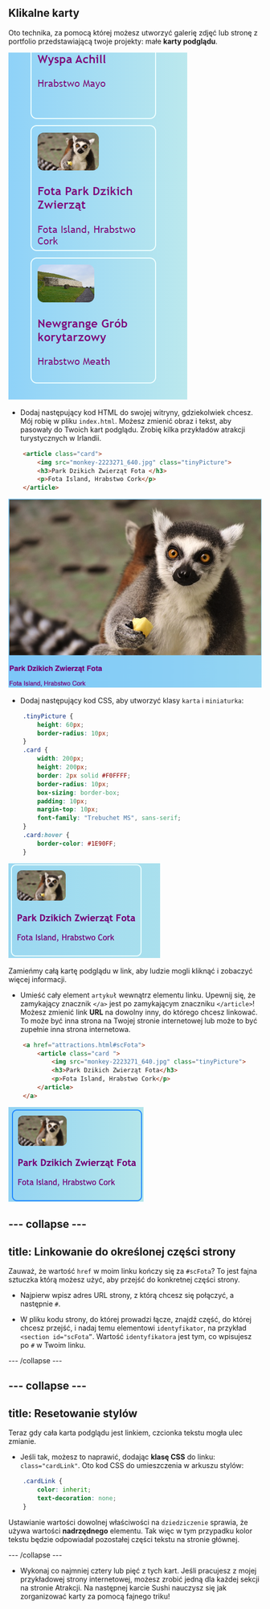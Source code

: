 ## Klikalne karty

Oto technika, za pomocą której możesz utworzyć galerię zdjęć lub stronę z portfolio przedstawiającą twoje projekty: małe **karty podglądu**.

![Podgląd karty pokazującej miniaturę obrazu i tekst](images/cardsPreview.png)

+ Dodaj następujący kod HTML do swojej witryny, gdziekolwiek chcesz. Mój robię w pliku `index.html`. Możesz zmienić obraz i tekst, aby pasowały do Twoich kart podglądu. Zrobię kilka przykładów atrakcji turystycznych w Irlandii.

```html
    <article class="card">
        <img src="monkey-2223271_640.jpg" class="tinyPicture">
        <h3>Park Dzikich Zwierząt Fota </h3>
        <p>Fota Island, Hrabstwo Cork</p>
    </article>
```

![Obraz i tekst przed zastosowaniem stylów](images/cardUnstyled.png)

+ Dodaj następujący kod CSS, aby utworzyć klasy `karta` i `miniaturka`:

```css
    .tinyPicture {
        height: 60px;
        border-radius: 10px;
    }
    .card {
        width: 200px;
        height: 200px;
        border: 2px solid #F0FFFF;
        border-radius: 10px;
        box-sizing: border-box;
        padding: 10px;
        margin-top: 10px;
        font-family: "Trebuchet MS", sans-serif;
    }
    .card:hover {
        border-color: #1E90FF;
    }
```

![Obraz i tekst ze stylem aby utworzyć efekt małej karty](images/cardStyled.png)

Zamieńmy całą kartę podglądu w link, aby ludzie mogli kliknąć i zobaczyć więcej informacji.

+ Umieść cały element `artykuł` wewnątrz elementu linku. Upewnij się, że zamykający znacznik `</a>` jest po zamykającym znaczniku `</article>`! Możesz zmienić link **URL** na dowolny inny, do którego chcesz linkować. To może być inna strona na Twojej stronie internetowej lub może to być zupełnie inna strona internetowa.

```html
    <a href="attractions.html#scFota">  
        <article class="card ">
            <img src="monkey-2223271_640.jpg" class="tinyPicture">
            <h3>Park Dzikich Zwierząt Fota</h3>
            <p>Fota Island, Hrabstwo Cork</p>
        </article>
    </a>
```

![Tekst i obraz, który został zamieniony w link](images/cardLink.png)

## \--- collapse \---

## title: Linkowanie do określonej części strony

Zauważ, że wartość `href` w moim linku kończy się za `#scFota`? To jest fajna sztuczka którą możesz użyć, aby przejść do konkretnej części strony.

+ Najpierw wpisz adres URL strony, z którą chcesz się połączyć, a następnie `#`.

+ W pliku kodu strony, do której prowadzi łącze, znajdź część, do której chcesz przejść, i nadaj temu elementowi `identyfikator`, na przykład `<section id="scFota”`. Wartość `identyfikatora` jest tym, co wpisujesz po `#` w Twoim linku.

\--- /collapse \---

## \--- collapse \---

## title: Resetowanie stylów

Teraz gdy cała karta podglądu jest linkiem, czcionka tekstu mogła ulec zmianie.

+ Jeśli tak, możesz to naprawić, dodając **klasę CSS** do linku: `class="cardLink"`. Oto kod CSS do umieszczenia w arkuszu stylów:

```css
    .cardLink {
        color: inherit;
        text-decoration: none;
    }
```

Ustawianie wartości dowolnej właściwości na `dziedziczenie` sprawia, że używa wartości **nadrzędnego** elementu. Tak więc w tym przypadku kolor tekstu będzie odpowiadał pozostałej części tekstu na stronie głównej.

\--- /collapse \---

+ Wykonaj co najmniej cztery lub pięć z tych kart. Jeśli pracujesz z mojej przykładowej strony internetowej, możesz zrobić jedną dla każdej sekcji na stronie Atrakcji. Na następnej karcie Sushi nauczysz się jak zorganizować karty za pomocą fajnego triku!